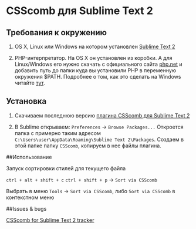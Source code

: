 # CSScomb для Sublime Text 2

## Требования к окружению

1. OS X, Linux или Windows на котором установлен [Sublime Text 2](http://www.sublimetext.com/2)

2. PHP-интерпретатор. На OS X он установлен из коробки. А для Linux/Windows его нужно скачать с официального сайта [php.net](http://windows.php.net/download/) и добавить путь до папки куда вы установили PHP в переменную окружения $PATH. Подробнее о том, как это сделать на Windows читайте [тут](https://github.com/miripiruni/CSScomb/blob/master/src/plugins/csscomb.notepad_plus_plus/README.mkd).

## Установка

1. Скачиваем последнюю версию [плагина CSScomb для Sublime Text 2](https://github.com/i-akhmadullin/Sublime-CSSComb)

2. В Sublime открываем: `Preferences` → `Browse Packages...` Откроется папка с примерно таким адресом `C:\Users\user\AppData\Roaming\Sublime Text 2\Packages`. Создаем в этой папке папку `CSScomb`, копируем в нее файлы плагина.


##Использование

Запуск сортировки стилей для текущего файла

`ctrl + alt + shift + c`
`ctrl + shift + p` → `Sort via CSScomb`

Выбрать в меню `Tools` → `Sort via CSScomb`, либо `Sort via CSScomb` в контекстном меню


##Issues & bugs

[CSScomb for Sublime Text 2 tracker](https://github.com/i-akhmadullin/Sublime-CSSComb/issues)
